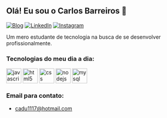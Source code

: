 ## Olá! Eu sou o Carlos Barreiros 👋

[![Blog](https://img.shields.io/website?label=Portfolio&style=for-the-badge&url=https://carlosecbarreiros.github.io/portfolio/)](https://carlosecbarreiros.github.io/portfolio/)
[![LinkedIn](https://img.shields.io/badge/LinkedIn-0077B5?style=for-the-badge&logo=linkedin&logoColor=white)](https://www.linkedin.com/in/carlosecbarreiros/)
[![Instagram](https://img.shields.io/badge/Instagram-E4405F?style=for-the-badge&logo=instagram&logoColor=white)](https://www.instagram.com/caducardosoo_/)

Um mero estudante de tecnologia na busca de se desenvolver profissionalmente.

### Tecnologias do meu dia a dia:

<div style="display: inline_block">
    <img align="center" alt="javascript"  height="40" width="40"src="https://cdn.jsdelivr.net/gh/devicons/devicon@latest/icons/javascript/javascript-original.svg">
    <img align="center" alt="html5" height="40" width="40"src="https://cdn.jsdelivr.net/gh/devicons/devicon@latest/icons/html5/html5-original.svg"> 
    <img align="center" alt="css" height="40" width="40"src="https://cdn.jsdelivr.net/gh/devicons/devicon@latest/icons/css3/css3-original.svg"> 
    <img align="center" alt="nodejs" height="40" width="40"src="https://cdn.jsdelivr.net/gh/devicons/devicon@latest/icons/nodejs/nodejs-original.svg">
    <img align="center" alt="mysql" height="40" width="40"src="https://cdn.jsdelivr.net/gh/devicons/devicon@latest/icons/mysql/mysql-original.svg"> 
</div> 

### Email para contato:
- cadu1117@hotmail.com

